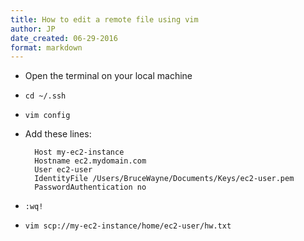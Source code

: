 ```yaml
---
title: How to edit a remote file using vim
author: JP
date_created: 06-29-2016
format: markdown
---
```


* Open the terminal on your local machine
* `cd ~/.ssh`
* `vim config`
* Add these lines:

        Host my-ec2-instance
        Hostname ec2.mydomain.com
        User ec2-user
        IdentityFile /Users/BruceWayne/Documents/Keys/ec2-user.pem
        PasswordAuthentication no

* `:wq!`
* `vim scp://my-ec2-instance/home/ec2-user/hw.txt`
